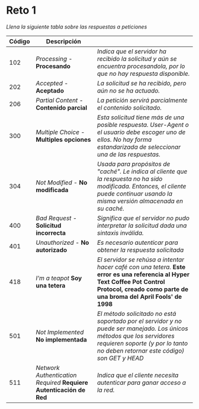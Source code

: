 # Reto 1
_Llena la siguiente tabla sobre las respuestas a peticiones_

|Código	|Descripción||
|----|-----------|-|
|102| _Processing_ - **Procesando** | _Indica que el servidor ha recibido la solicitud y aún se encuentra procesandola, por lo que no hay respuesta disponible._ |
|202| _Accepted_ - **Aceptado** | _La solicitud se ha recibido, pero aún no se ha actuado._ |
|206| _Partial Content_ - **Contenido parcial** | _La petición servirá parcialmente el contenido solicitado._ |
|300| _Multiple Choice_ - **Multiples opciones** | _Esta solicitud tiene más de una posible respuesta. User-Agent o el usuario debe escoger uno de ellos. No hay forma estandarizada de seleccionar una de las respuestas._|
|304| _Not Modified_ - **No modificada** | _Usada para propósitos de "caché". Le indica al cliente que la respuesta no ha sido modificada. Entonces, el cliente puede continuar usando la misma versión almacenada en su caché._|
|400| _Bad Request_ - **Solicitud incorrecta** | _Significa que el servidor no pudo interpretar la solicitud dada una sintaxis inválida._ |
|401| _Unauthorized_ - **No autorizado** | _Es necesario autenticar para obtener la respuesta solicitada_|
|418| _I'm a teapot_ **Soy una tetera** | _El servidor se rehúsa a intentar hacer café con una tetera._ **Este error es una referencia al Hyper Text Coffee Pot Control Protocol, creado como parte de una broma del April Fools' de 1998**|
|501| _Not Implemented_ **No implementada** | _El método solicitado no está soportado por el servidor y no puede ser manejado. Los únicos métodos que los servidores requieren soporte (y por lo tanto no deben retornar este código) son GET y HEAD_ |
|511| _Network Authentication Required_ **Requiere Autenticación de Red**| _Indica que el cliente necesita autenticar para ganar acceso a la red._ |